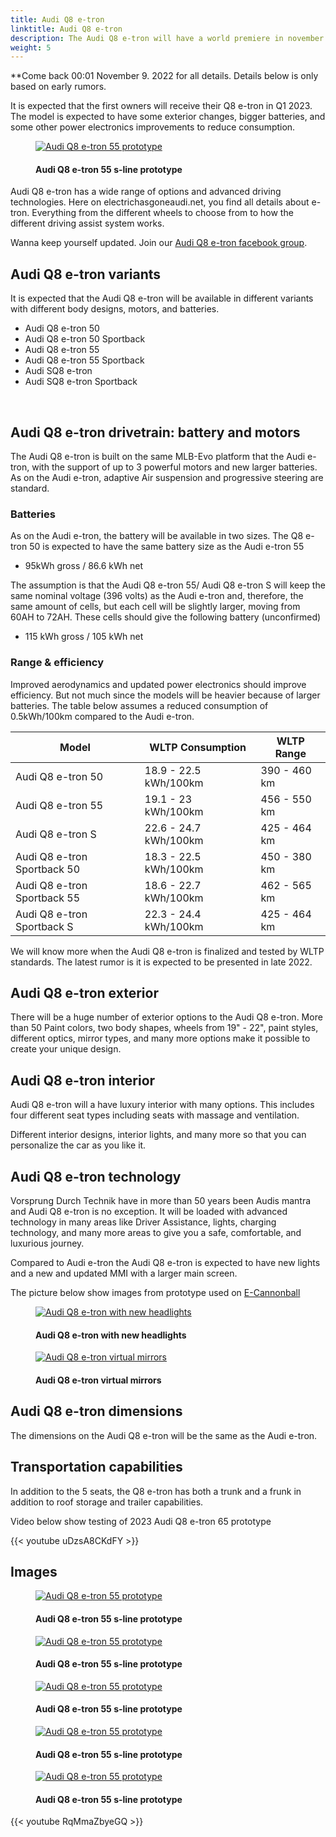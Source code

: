 ```yaml
---
title: Audi Q8 e-tron
linktitle: Audi Q8 e-tron
description: The Audi Q8 e-tron will have a world premiere in november 9. 2022, and is in reality the facelift version of the Audi e-tron.
weight: 5
---
```

<!-- markdownlint-disable MD033 -->

**Come back 00:01 November 9. 2022 for all details. Details below is only based on early rumors. 

It is expected that the first owners will receive their Q8 e-tron in Q1 2023. The model is expected to have some exterior changes, bigger batteries, and some other power electronics improvements to reduce consumption.

<figure>
    <a href="https://media.electrichasgoneaudi.net/multimedia/models/q8-e-tron/cannonball_1.jpg">
        <img src="https://media.electrichasgoneaudi.net/multimedia/models/q8-e-tron/cannonball_1s.jpg" alt="Audi Q8 e-tron 55 prototype" title="Audi Q8 e-tron 55 prototype">
    </a>
    <figcaption><h4>Audi Q8 e-tron 55 s-line prototype</h4></figcaption>
</figure>

Audi Q8 e-tron has a wide range of options and advanced driving technologies. Here on electrichasgoneaudi.net, you find all details about e-tron. Everything from the different wheels to choose from to how the different driving assist system works.

Wanna keep yourself updated. Join our [Audi Q8 e-tron facebook group](https://www.facebook.com/groups/1070499437069641).

## Audi Q8 e-tron variants

It is expected that the Audi Q8 e-tron will be available in different variants with different body designs, motors, and batteries.

- Audi Q8 e-tron 50
- Audi Q8 e-tron 50 Sportback
- Audi Q8 e-tron 55
- Audi Q8 e-tron 55 Sportback
- Audi SQ8 e-tron 
- Audi SQ8 e-tron Sportback

<br />

## Audi Q8 e-tron drivetrain: battery and motors

The Audi Q8 e-tron is built on the same MLB-Evo platform that the Audi e-tron, with the support of up to 3 powerful motors and new larger batteries. As on the Audi e-tron, adaptive Air suspension and progressive steering are standard.

### Batteries

As on the Audi e-tron, the battery will be available in two sizes.
The Q8 e-tron 50 is expected to have the same battery size as the Audi e-tron 55 

- 95kWh gross / 86.6 kWh net

The assumption is that the Audi Q8 e-tron 55/ Audi Q8 e-tron S will keep the same nominal voltage (396 volts) as the Audi e-tron and, therefore, the same amount of cells, but each cell will be slightly larger, moving from 60AH to 72AH.
These cells should give the following battery (unconfirmed)

- 115 kWh gross / 105 kWh net

### Range & efficiency

Improved aerodynamics and updated power electronics should improve efficiency. But not much since the models will be heavier because of larger batteries. The table below assumes a reduced consumption of 0.5kWh/100km compared to the Audi e-tron.

|Model | WLTP Consumption | WLTP Range   |
|-----|-----------|-----------|
|Audi Q8 e-tron 50| 18.9 - 22.5 kWh/100km | 390 - 460 km |
|Audi Q8 e-tron 55 | 19.1 - 23 kWh/100km | 456 - 550 km |
|Audi Q8 e-tron S | 22.6 - 24.7 kWh/100km | 425 - 464 km |
|Audi Q8 e-tron Sportback 50 | 18.3 - 22.5 kWh/100km | 450 - 380 km |
|Audi Q8 e-tron Sportback 55 | 18.6 - 22.7 kWh/100km | 462 - 565 km |
|Audi Q8 e-tron Sportback S | 22.3 - 24.4 kWh/100km | 425 - 464 km|

We will know more when the Audi Q8 e-tron is finalized and tested by WLTP standards. The latest rumor is it is expected to be presented in late 2022.

## Audi Q8 e-tron exterior

There will be a huge number of exterior options to the Audi Q8 e-tron. More than 50 Paint colors, two body shapes,  wheels from 19" - 22", paint styles, different optics, mirror types, and many more options make it possible to create your unique design.

## Audi Q8 e-tron interior

Audi Q8 e-tron will a have luxury interior with many options. This includes four different seat types including seats with massage and ventilation.

Different interior designs, interior lights, and many more so that you can personalize the car as you like it.

## Audi Q8 e-tron technology

Vorsprung Durch Technik have in more than 50 years been Audis mantra and Audi Q8 e-tron is no exception. It will be loaded with advanced technology in many areas like Driver Assistance, lights, charging technology, and many more areas to give you a safe, comfortable, and luxurious journey.

Compared to Audi e-tron the Audi Q8 e-tron is expected to have new lights and a new and updated MMI with a larger main screen. 

The picture below show images from prototype used on [E-Cannonball](https://e-cannonball.de/)

<figure>
    <a href="https://media.electrichasgoneaudi.net/multimedia/models/q8-e-tron/q8light.jpg">
        <img src="https://media.electrichasgoneaudi.net/multimedia/models/q8-e-tron/q8lights.jpg" alt="Audi Q8 e-tron with new headlights" title="Audi Q8 e-tron with new headlights">
    </a>
    <figcaption><h4>Audi Q8 e-tron with new headlights</h4></figcaption>
</figure>


<figure>
    <a href="https://media.electrichasgoneaudi.net/multimedia/models/q8-e-tron/q8mirror.jpg">
        <img src="https://media.electrichasgoneaudi.net/multimedia/models/q8-e-tron/q8mirrors.jpg" alt="Audi Q8 e-tron virtual mirrors" title="Audi Q8 e-tron virtual mirrors">
    </a>
    <figcaption><h4>Audi Q8 e-tron virtual mirrors</h4></figcaption>
</figure>

## Audi Q8 e-tron dimensions

The dimensions on the Audi Q8 e-tron will be the same as the Audi e-tron.

## Transportation capabilities

In addition to the 5 seats, the Q8 e-tron has both a trunk and a frunk in addition to roof storage and trailer capabilities.

Video below show testing of 2023 Audi Q8 e-tron 65 prototype

{{< youtube uDzsA8CKdFY >}}



## Images

<figure>
    <a href="https://media.electrichasgoneaudi.net/multimedia/models/q8-e-tron/cannonball_2.jpg">
        <img src="https://media.electrichasgoneaudi.net/multimedia/models/q8-e-tron/cannonball_2s.jpg" alt="Audi Q8 e-tron 55 prototype" title="Audi Q8 e-tron 55 prototype">
    </a>
    <figcaption><h4>Audi Q8 e-tron 55 s-line prototype</h4></figcaption>
</figure>

<figure>
    <a href="https://media.electrichasgoneaudi.net/multimedia/models/q8-e-tron/cannonball_3.jpg">
        <img src="https://media.electrichasgoneaudi.net/multimedia/models/q8-e-tron/cannonball_3s.jpg" alt="Audi Q8 e-tron 55 prototype" title="Audi Q8 e-tron 55 prototype">
    </a>
    <figcaption><h4>Audi Q8 e-tron 55 s-line prototype</h4></figcaption>
</figure>

<figure>
    <a href="https://media.electrichasgoneaudi.net/multimedia/models/q8-e-tron/cannonball_4.jpg">
        <img src="https://media.electrichasgoneaudi.net/multimedia/models/q8-e-tron/cannonball_4s.jpg" alt="Audi Q8 e-tron 55 prototype" title="Audi Q8 e-tron 55 prototype">
    </a>
    <figcaption><h4>Audi Q8 e-tron 55 s-line prototype</h4></figcaption>
</figure>

<figure>
    <a href="https://media.electrichasgoneaudi.net/multimedia/models/q8-e-tron/cannonball_5.jpg">
        <img src="https://media.electrichasgoneaudi.net/multimedia/models/q8-e-tron/cannonball_5s.jpg" alt="Audi Q8 e-tron 55 prototype" title="Audi Q8 e-tron 55 prototype">
    </a>
    <figcaption><h4>Audi Q8 e-tron 55 s-line prototype</h4></figcaption>
</figure>

<figure>
    <a href="https://media.electrichasgoneaudi.net/multimedia/models/q8-e-tron/cannonball_6.jpg">
        <img src="https://media.electrichasgoneaudi.net/multimedia/models/q8-e-tron/cannonball_6s.jpg" alt="Audi Q8 e-tron 55 prototype" title="Audi Q8 e-tron 55 prototype">
    </a>
    <figcaption><h4>Audi Q8 e-tron 55 s-line prototype</h4></figcaption>
</figure>

{{< youtube RqMmaZbyeGQ >}}
